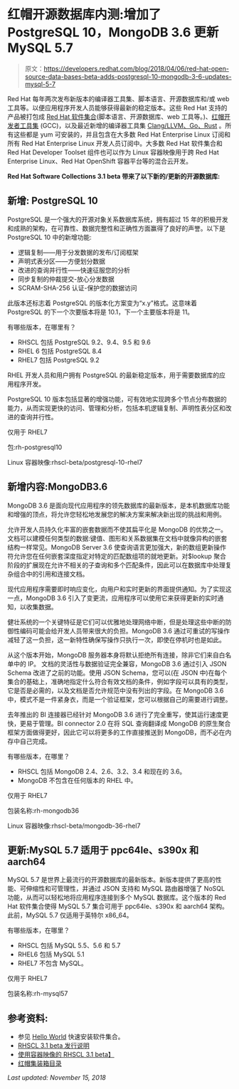 # 红帽开源数据库内测:增加了 PostgreSQL 10，MongoDB 3.6 更新 MySQL 5.7

> 原文：<https://developers.redhat.com/blog/2018/04/06/red-hat-open-source-data-bases-beta-adds-postgresql-10-mongodb-3-6-updates-mysql-5-7>

Red Hat 每年两次发布新版本的编译器工具集、脚本语言、开源数据库和/或 web 工具等。以便应用程序开发人员能够获得最新的稳定版本。这些 Red Hat 支持的产品被打包成 [Red Hat 软件集合](https://developers.redhat.com/products/softwarecollections/overview/)(脚本语言、开源数据库、web 工具等。)、[红帽开发者工具集](https://developers.redhat.com/products/developertoolset/overview/) (GCC)，以及最近新增的编译器工具集 [Clang/LLVM、Go、Rust](https://developers.redhat.com/products/clang-llvm-go-rust/overview/) 。所有这些都是 yum 可安装的，并且包含在大多数 Red Hat Enterprise Linux 订阅和所有 Red Hat Enterprise Linux 开发人员订阅中。大多数 Red Hat 软件集合和 Red Hat Developer Toolset 组件也可以作为 Linux 容器映像用于跨 Red Hat Enterprise Linux、Red Hat OpenShift 容器平台等的混合云开发。

**Red Hat Software Collections 3.1 beta 带来了以下新的/更新的开源数据库:**

## 新增: **PostgreSQL 10**

PostgreSQL 是一个强大的开源对象关系数据库系统，拥有超过 15 年的积极开发和成熟的架构，在可靠性、数据完整性和正确性方面赢得了良好的声誉。以下是 PostgreSQL 10 中的新增功能:

*   逻辑复制——用于分发数据的发布/订阅框架
*   声明式表分区——方便划分数据
*   改进的查询并行性——快速征服您的分析
*   同步复制的仲裁提交-放心分发数据
*   SCRAM-SHA-256 认证-保护您的数据访问

此版本还标志着 PostgreSQL 的版本化方案变为“x.y”格式。这意味着 PostgreSQL 的下一个次要版本将是 10.1，下一个主要版本将是 11。

有哪些版本，在哪里有？

*   RHSCL 包括 PostgreSQL 9.2、9.4、9.5 和 9.6
*   RHEL 6 包括 PostgreSQL 8.4
*   RHEL7 包括 PostgreSQL 9.2

RHEL 开发人员和用户拥有 PostgreSQL 的最新稳定版本，用于需要数据库的应用程序开发。

PostgreSQL 10 版本包括显著的增强功能，可有效地实现跨多个节点分布数据的能力，从而实现更快的访问、管理和分析，包括本机逻辑复制、声明性表分区和改进的查询并行性。

仅用于 RHEL7

包:rh-postgresql10

Linux 容器映像:rhscl-beta/postgresql-10-rhel7

## 新增内容:MongoDB3.6

MongoDB 3.6 是面向现代应用程序的领先数据库的最新版本，是本机数据库功能和增强的顶点，将允许您轻松地发展您的解决方案来解决新出现的挑战和用例。

允许开发人员持久化丰富的嵌套数据而不使其扁平化是 MongoDB 的优势之一。文档可以建模任何类型的数据:键值、图形和关系数据集在文档中就像异构的嵌套结构一样常见。MongoDB Server 3.6 使查询语言更加强大，新的数组更新操作符允许您在任何嵌套深度指定对特定的匹配数组项的就地更新。对$lookup 聚合阶段的扩展现在允许不相关的子查询和多个匹配条件，因此可以在数据库中处理复杂组合中的引用和连接文档。

现代应用程序需要即时响应变化，向用户和实时更新的界面提供通知。为了实现这一点，MongoDB 3.6 引入了变更流，应用程序可以使用它来获得更新的实时通知，以收集数据。

健壮系统的一个关键特征是它们可以优雅地处理网络中断，但是处理这些中断的防御性编码可能会给开发人员带来很大的负担。MongoDB 3.6 通过可重试的写操作减轻了这一负担，这一新特性确保写操作只执行一次，即使在停机时也是如此。

从这个版本开始，MongoDB 服务器本身将默认拒绝所有连接，除非它们来自白名单中的 IP。
文档的灵活性与数据验证完全兼容，MongoDB 3.6 通过引入 JSON Schema 改进了之前的功能。使用 JSON Schema，您可以(在 JSON 中)在每个集合的基础上，准确地指定什么符合有效文档的条件，例如字段可以具有的类型，它是否是必需的，以及文档是否允许规范中没有列出的字段。在 MongoDB 3.6 中，模式不是一件紧身衣，而是一个验证框架，您可以根据自己的需要进行调整。

去年推出的 BI 连接器已经针对 MongoDB 3.6 进行了完全重写，使其运行速度更快，更易于管理。BI connector 2.0 在将 SQL 查询翻译成 MongoDB 的原生聚合框架方面做得更好，因此它可以将更多的工作直接推送到 MongoDB，而不必在内存中自己完成。

有哪些版本，在哪里？

*   RHSCL 包括 MongoDB 2.4、2.6、3.2、3.4 和现在的 3.6。
*   MongoDB 不包含在任何版本的 RHEL 中。

仅用于 RHEL7

包装名称:rh-mongodb36

Linux 容器映像:rhscl-beta/mongodb-36-rhel7

## **更新:MySQL 5.7 适用于 ppc64le、s390x 和 aarch64**

MySQL 5.7 是世界上最流行的开源数据库的最新版本。新版本提供了更高的性能、可伸缩性和可管理性，并通过 JSON 支持和 MySQL 路由器增强了 NoSQL 功能，从而可以轻松地将应用程序连接到多个 MySQL 数据库。这个版本的 Red Hat 软件集合使得 MySQL 5.7 集合可用于 ppc64le、s390x 和 aarch64 架构。此前，MySQL 5.7 仅适用于英特尔 x86_64。

有哪些版本，在哪里？

*   RHSCL 包括 MySQL 5.5、5.6 和 5.7
*   RHEL6 包括 MySQL 5.1
*   RHEL7 不包含 MySQL。

仅用于 RHEL7

包装名称:rh-mysql57

## 参考资料:

*   参见 [Hello World](https://developers.redhat.com/products/softwarecollections/hello-world/) 快速安装软件集合。
*   [RHSCL 3.1 beta 发行说明](https://access.redhat.com/documentation/en-us/red_hat_software_collections/3-beta/html/3.1_release_notes/)
*   [使用容器映像的 RHSCL 3.1 beta】](https://access.redhat.com/documentation/en-us/red_hat_software_collections/3-beta/html/using_red_hat_software_collections_container_images/)
*   [红帽集装箱目录](https://access.redhat.com/containers/)

*Last updated: November 15, 2018*